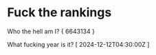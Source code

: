 # Fuck the rankings

Who the hell am I?
{ 6643134 }

What fucking year is it?
[ 2024-12-12T04:30:00Z ]
